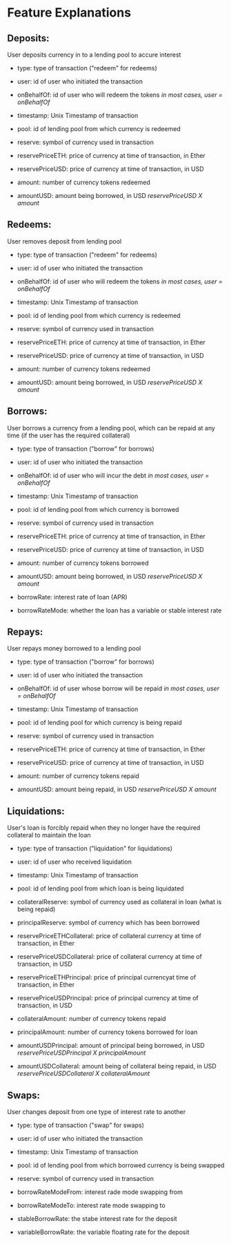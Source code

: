# Feature Explanations

## Deposits: 
User deposits currency in to a lending pool to accure interest

- type: type of transaction ("redeem" for redeems)

- user: id of user who initiated the transaction 

- onBehalfOf: id of user who will redeem the tokens *in most cases, user = onBehalfOf*

- timestamp: Unix Timestamp of transaction

- pool: id of lending pool from which currency is redeemed

- reserve: symbol of currency used in transaction

- reservePriceETH: price of currency at time of transaction, in Ether

- reservePriceUSD: price of currency at time of transaction, in USD

- amount: number of currency tokens redeemed

- amountUSD: amount being borrowed, in USD *reservePriceUSD X amount*


## Redeems: 
User removes deposit from lending pool

- type: type of transaction ("redeem" for redeems)

- user: id of user who initiated the transaction 

- onBehalfOf: id of user who will redeem the tokens *in most cases, user = onBehalfOf*

- timestamp: Unix Timestamp of transaction

- pool: id of lending pool from which currency is redeemed

- reserve: symbol of currency used in transaction

- reservePriceETH: price of currency at time of transaction, in Ether

- reservePriceUSD: price of currency at time of transaction, in USD

- amount: number of currency tokens redeemed

- amountUSD: amount being borrowed, in USD *reservePriceUSD X amount*

## Borrows: 
User borrows a currency from a lending pool, which can be repaid at any time (if the user has the required collateral)

- type: type of transaction ("borrow" for borrows)

- user: id of user who initiated the transaction 

- onBehalfOf: id of user who will incur the debt *in most cases, user = onBehalfOf*

- timestamp: Unix Timestamp of transaction

- pool: id of lending pool from which currency is borrowed

- reserve: symbol of currency used in transaction

- reservePriceETH: price of currency at time of transaction, in Ether

- reservePriceUSD: price of currency at time of transaction, in USD

- amount: number of currency tokens borrowed

- amountUSD: amount being borrowed, in USD *reservePriceUSD X amount*

- borrowRate: interest rate of loan (APR)

- borrowRateMode: whether the loan has a variable or stable interest rate

## Repays: 
User repays money borrowed to a lending pool

- type: type of transaction ("borrow" for borrows)

- user: id of user who initiated the transaction

- onBehalfOf: id of user whose borrow will be repaid *in most cases, user = onBehalfOf*

- timestamp: Unix Timestamp of transaction

- pool: id of lending pool for which currency is being repaid

- reserve: symbol of currency used in transaction

- reservePriceETH: price of currency at time of transaction, in Ether

- reservePriceUSD: price of currency at time of transaction, in USD

- amount: number of currency tokens repaid

- amountUSD: amount being repaid, in USD *reservePriceUSD X amount*

## Liquidations: 
User's loan is forcibly repaid when they no longer have the required collateral to maintain the loan

- type: type of transaction ("liquidation" for liquidations)

- user: id of user who received liquidation

- timestamp: Unix Timestamp of transaction

- pool: id of lending pool from which loan is being liquidated

- collateralReserve: symbol of currency used as collateral in loan (what is being repaid)

- principalReserve: symbol of currency which has been borrowed

- reservePriceETHCollateral: price of collateral currency at time of transaction, in Ether

- reservePriceUSDCollateral: price of collateral currency at time of transaction, in USD

- reservePriceETHPrincipal: price of principal currencyat time of transaction, in Ether

- reservePriceUSDPrincipal: price of principal currency at time of transaction, in USD

- collateralAmount: number of currency tokens repaid

- principalAmount: number of currency tokens borrowed for loan

- amountUSDPrincipal: amount of principal being borrowed, in USD *reservePriceUSDPrincipal X principalAmount*

- amountUSDCollateral: amount being of collateral being repaid, in USD *reservePriceUSDCollateral X collateralAmount*

## Swaps: 
User changes deposit from one type of interest rate to another

- type: type of transaction ("swap" for swaps)

- user: id of user who initiated the transaction

- timestamp: Unix Timestamp of transaction

- pool: id of lending pool from which borrowed currency is being swapped

- reserve: symbol of currency used in transaction

- borrowRateModeFrom: interest rade mode swapping from 

- borrowRateModeTo: interest rate mode swapping to

- stableBorrowRate: the stabe interest rate for the deposit

- variableBorrowRate: the variable floating rate for the deposit

